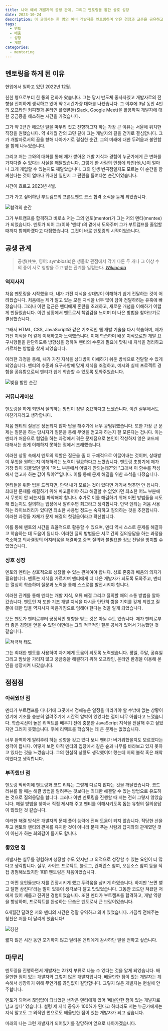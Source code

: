 ```yaml
---
title: 나와 예비 개발자의 공생 관계, 그리고 멘토링을 통한 상호 성장
date: 2023-10-24
description: 이 글에서는 한 명의 예비 개발자를 멘토링하며 얻은 경험과 교훈을 공유하고자 합니다.
tags:
  - 멘토
  - 배움
  - 성장
  - 개발
categories:
  - mentoring
---
```


## 멘토링을 하게 된 이유

현업에서 일하고 있던 2022년 12월.

친한 형으로부터 한 통의 전화가 왔습니다. 그는 당시 반도체 종사자였고 개발자로의 전향을 진지하게 생각하고 있어 약 2시간가량 대화를 나눴습니다. 그 이후에 3달 동안 4번의 오프라인 커피챗과 온라인 플랫폼들(Slack, Google Meet)을 활용하여 개발자에 대한 궁금증을 해소하는 시간을 가졌습니다.

그가 약 2년간 해오던 일을 마무리 짓고 전향하고자 하는 가장 큰 이유는 서울에 위치한 직장을 원했습니다. 약 4개월 간의 고민 끝에 그는 개발자의 길을 걷기로 결심합니다. 그가 개발자로서의 꿈을 향해 나아가기로 결심한 순간, 그의 미래에 대한 두려움과 불안함을 함께 나누었습니다.

그리고 저는 그와의 대화를 통해 제가 쌓아온 개발 지식과 경험이 누군가에게 큰 변화를 가져다줄 수 있다는 사실을 깨달았습니다. 그렇게 한 사람의 인생에 타인(他人)이 얼마나 크게 개입할 수 있는지도 깨달았습니다. 그의 인생 변곡점일지도 모르는 이 순간을 함께한다는 것이 얼마나 위대한 일인지 그 편린을 들여다본 순간이었습니다.

시간이 흐르고 2023년 4월.

그가 가고 싶어하던 부트캠프의 프론트엔드 코스 합격 소식을 듣게 되었습니다.

![합격의 순간](photo01.png)

그가 부트캠프를 합격하고 비로소 저는 그의 멘토(mentor)가 그는 저의 멘티(mentee)가 되었습니다. 멘토가 되어 그(이하 '멘티')의 곁에서 도와주며 그가 부트캠프를 졸업할 때까지 함께하겠다고 다짐했습니다. 그것이 바로 멘토링의 시작이었습니다.

## 공생 관계

> 공생(共生, 영어: symbiosis)은 생물학 관점에서 각기 다른 두 개나 그 이상 수의 종이 서로 영향을 주고 받는 관계를 일컫는다. <cite>[Wikipedia](https://ko.wikipedia.org/wiki/%EA%B3%B5%EC%83%9D)</cite>

### 역지사지

처음 멘토링을 시작했을 때, 내가 가진 지식을 상대방이 이해하기 쉽게 전달하는 것이 어려웠습니다. 처음에는 제가 알고 있는 모든 지식을 너무 많이 담아 전달하려는 유혹에 빠졌습니다. 그러나 이런 접근은 멘티에게 혼란을 초래하고, 새로운 개념을 이해하기 어렵게 만들었습니다. 이런 상황에서 멘토로서 책임감을 느끼며 더 나은 방법을 찾아보기로 결심했습니다.

그래서 HTML, CSS, JavaScript와 같은 기초적인 웹 개발 기술을 다시 학습하며, 제가 가진 지식을 더 깊게 이해하고자 노력했습니다. 이때 학습하며 배운 지식으로만 개발 요구사항들을 판단하도록 방향성을 정하여 멘티의 수준과 필요에 맞춰 내 지식을 정리하고 가르치는 방법을 찾게 되었습니다.

이러한 과정을 통해, 내가 가진 지식을 상대방이 이해하기 쉬운 방식으로 전달할 수 있게 되었습니다. 멘티의 수준과 요구사항에 맞게 지식을 조절하고, 예시와 실제 프로젝트 경험을 공유함으로써 멘티가 쉽게 학습할 수 있도록 도와주었습니다.

![빛을 발한 순간](photo02.png)

### 커뮤니케이션

멘토링을 하게 되면서 질의하는 방법이 정말 중요하다고 느꼈습니다. 이건 실무에서도 마찬가지라고 생각합니다.

처음 멘티의 질문은 정돈되지 않아 답을 해주기에 너무 광범위했습니다. 또한 가장 큰 문제는 질문을 하는 당사자가 질문을 통해 무엇을 얻고자 하는지 잘 모른다는 겁니다. 이는 멘티가 처음으로 협업을 하는 과정에서 겪은 문제점으로 본인이 작성하지 않은 코드에 대해서는 쉽게 이해하지 못하는 점에서 초래했습니다.

이러한 상황 속에서 멘토의 역할은 질문을 좀 더 구체적으로 이끌어내는 것이며, 상대방이 무엇을 원하는지 이해하려는 노력이 필요하다고 느꼈습니다. 멘토링 초창기에 제가 가장 많이 되물었던 말이 "어느 부분에서 어떻게 안되는데?"와 "그래서 이 함수를 작성해서 얻고자 하는 값이 뭐야?"입니다. 이를 통해 문제 해결을 위한 초석을 다졌습니다.

멘티들을 위한 팁을 드리자면, 만약 내가 모르는 것이 있다면 거기서 멈추면 안 됩니다. 최대한 문제를 해결하기 위해 파고들어야 하고 해결할 수 없었다면 최소한 어느 부분에서 무엇이 안 되는지를 파악해야 합니다. 추가로 이를 해결하기 위해 어떤 방법들을 시도해 봤는지도 질의하는 입장에서 알려주면 최고라고 생각합니다. 만약 멘티는 처음 사용하는 라이브러리가 있다면 최소한 사용법 정도는 숙지하고 질의하는 것을 추천합니다. 이러한 과정들 자체가 문제 해결의 첫걸음이라고 확신합니다.

이를 통해 멘토의 시간을 효율적으로 활용할 수 있으며, 멘티 역시 스스로 문제를 해결하고 학습하는 데 도움이 됩니다. 이러한 질의 방법들은 서로 간의 질의응답을 하는 과정을 축소하고 의사결정의 어지러움을 해결하고 중복 질의와 불필요한 정보 전달을 방지할 수 있었습니다.

### 상호 성장

멘토와 멘티는 상호적으로 성장할 수 있는 관계여야 합니다. 상호 존중과 배움의 의지가 필요합니다. 멘토는 지식을 가르치며 멘티에게 더 나은 개발자가 되도록 도와주고, 멘티는 열심히 학습하며 질문과 노력을 통해 스스로를 발전시켜야 합니다.

이러한 관계를 통해 멘티는 개발 지식, 오류 해결 그리고 질의할 때의 소통 방법을 알아갔습니다. 멘토인 저 또한 기초 개발 지식을 다시금 탄탄히 쌓을 기회를 갖게 되었고 질문에 대한 답을 역지사지 마음가짐으로 임해야 한다는 것을 알게 되었습니다.

모든 멘토가 멘티로부터 긍정적인 영향을 받는 것은 아닐 수도 있습니다. 제가 멘티로부터 좋은 경험을 얻을 수 있던 이면에는 그의 적극적인 질문 공세가 있어서 가능했던 것 같습니다.

![적극적 태도](photo03.png)

그는 최대한 멘토를 사용하여 자기에게 도움이 되도록 노력했습니다. 평일, 주말, 공휴일 그리고 밤낮을 가리지 않고 궁금증을 해결하기 위해 오프라인, 온라인 환경을 이용해 본인을 성장시켜 나갔습니다.

## 점점점

### 아쉬웠던 점

멘티가 부트캠프를 다니기에 그곳에서 정해놓은 일정을 따라가야 할 수밖에 없는 상황이었기에 기초를 충분히 알려주기에 시간적 압박이 있었다는 점이 너무 아쉽다고 느꼈습니다. 학습곡선이 높은 리액트를 배우기 전에 충분한 JavaScript 지식을 전달해 주고 싶었지만 그러지 못했습니다. 후에 리액트를 학습하는 데 큰 문제는 없었습니다.

너무 완벽하게 알려주려 하는 성향을 갖고 있다 보니 멘티가 버거워했을지도 모르겠다는 생각이 듭니다. 어떻게 보면 아직 멘티의 입장에서 같은 숲과 나무를 바라보고 있지 못하고 있다는 것을 느꼈습니다. 그의 현실적 상황도 생각했어야 했는데 저의 불착 혹은 패착이었다고 생각합니다.

### 부족했던 점

멘토링 막바지에 멘토링과 코드 리뷰는 그렇게 다르지 않다는 것을 깨달았습니다. 코드 리뷰를 할 때는 해결 방법을 알려주는 것보다는 최대한 해결할 수 있는 방법으로 유도하는 것으로 질의응답을 합니다. 그러나 이번 멘토링을 진행할 때 저는 전혀 그렇지 않았습니다. 해결 방법을 찾아서 직접 제시해 주고 멘티를 이해시키도록 돕는 유형의 질의응답이 많았던 것 같습니다.

이러한 해결 방식은 개발자의 문제 풀이 능력에 전혀 도움이 되지 않습니다. 적당한 선을 두고 멘토와 멘티의 관계를 유지한 것이 아니라 문제 푸는 사람과 답지와의 관계였던 것이 아닌가 하는 회의감이 들기도 합니다.

### 좋았던 점

개발자는 실무를 경험하며 성장할 수도 있지만 그 외적으로 성장할 수 있는 요인이 더 많다고 생각합니다. 실무, 사이드 프로젝트, 블로그, 컨퍼런스 참여, 오픈소스 참여 등을 직접 경험해보았지만 1대1 멘토링은 처음이었습니다.

그 어떤 요인들보다 저를 긴장시키게 했고 두려움을 삼키게 하였습니다. 하지만 '쓰면 뱉고 달면 삼킨다'라는 말이 있듯이 생각보다 달고 맛있었습니다. 그동안 코드만 쳐왔던 저에게 있어 새롭고 진귀한 경험이었습니다. 또한 멘티가 부트캠프를 합격하고, 개발 역량을 향상하며, 프로젝트를 완성하는 모습은 멘토로서 큰 보람이었습니다.

6개월간 달려온 저와 멘티의 시간은 정말 유익하고 의미 있었습니다. 가끔씩 전해주는 칭찬은 저를 더 달리게 했습니다!

![칭찬](photo04.png)

짧지 않은 시간 동안 포기하지 않고 달려온 멘티에게 감사하단 말을 전하고 싶습니다.

## 마무리

멘토링을 진행하면서 개발자는 2가지 부류로 나눌 수 있다는 것을 알게 되었습니다. 배울만한 점이 있는 개발자와 그렇지 않은 개발자입니다. 배울만한 점이 있는 개발자는 계속해서 성장하기 위해 무언가를 끊임없이 갈망합니다. 그렇지 않은 개발자는 현실에 안주합니다.

멘토가 되어서 끊임없이 되뇌었던 생각은 멘티에게 있어 '배울만한 점이 있는 개발자로 남고 싶다' 였습니다. 설령 제 지식 공유가 100%가 된다고 하더라도 저는 누군가에게는 지식 말고도 그 외적인 면으로도 배울만한 점이 있는 개발자가 되고 싶습니다.

미래의 나는 그런 개발자가 되어있기를 갈망하며 앞으로 나아가겠습니다.
